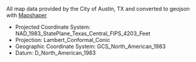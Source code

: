 All map data provided by the City of Austin, TX and converted to geojson with [Mapshaper](http://mapshaper.org)

- Projected Coordinate System:	NAD_1983_StatePlane_Texas_Central_FIPS_4203_Feet
- Projection:	Lambert_Conformal_Conic
- Geographic Coordinate System:	GCS_North_American_1983
- Datum: 	D_North_American_1983

